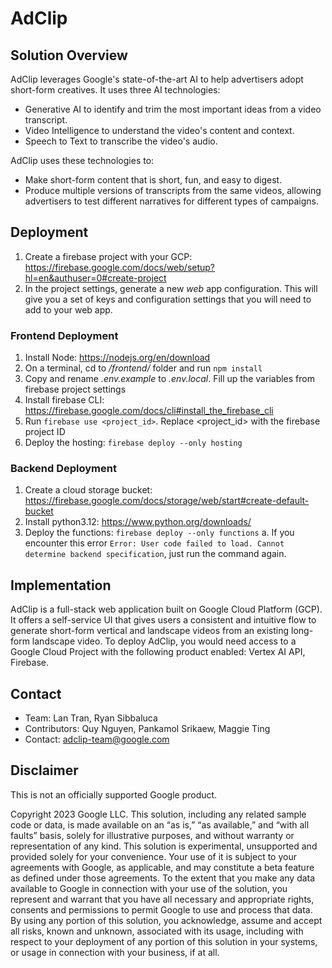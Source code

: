 # AdClip

## Solution Overview

AdClip leverages Google's state-of-the-art AI to help advertisers adopt short-form creatives. It uses three AI technologies:

- Generative AI to identify and trim the most important ideas from a video transcript.
- Video Intelligence to understand the video's content and context.
- Speech to Text to transcribe the video's audio.

AdClip uses these technologies to:

- Make short-form content that is short, fun, and easy to digest.
- Produce multiple versions of transcripts from the same videos, allowing advertisers to test different narratives for different types of campaigns.

## Deployment

1. Create a firebase project with your GCP: https://firebase.google.com/docs/web/setup?hl=en&authuser=0#create-project
1. In the project settings, generate a new *web* app configuration. This will give you a set of keys and configuration settings that you will need to add to your web app.

### Frontend Deployment

1. Install Node: https://nodejs.org/en/download
1. On a terminal, cd to */frontend/* folder and run `npm install`
1. Copy and rename *.env.example* to  *.env.local*. Fill up the variables from firebase project settings
1. Install firebase CLI: https://firebase.google.com/docs/cli#install_the_firebase_cli
1. Run `firebase use <project_id>`. Replace <project_id> with the firebase project ID
1. Deploy the hosting: `firebase deploy --only hosting`

### Backend Deployment

1. Create a cloud storage bucket: https://firebase.google.com/docs/storage/web/start#create-default-bucket
1. Install python3.12: https://www.python.org/downloads/
1. Deploy the functions: `firebase deploy --only functions`
  a. If you encounter this error `Error: User code failed to load. Cannot determine backend specification`, just run the command again.

## Implementation

AdClip is a full-stack web application built on Google Cloud Platform (GCP). It offers a self-service UI that gives users a consistent and intuitive flow to generate short-form vertical and landscape videos from an existing long-form landscape video. To deploy AdClip, you would need access to a Google Cloud Project with the following product enabled: Vertex AI API, Firebase.

## Contact

- Team: Lan Tran, Ryan Sibbaluca
- Contributors: Quy Nguyen, Pankamol Srikaew, Maggie Ting
- Contact: <adclip-team@google.com>

## Disclaimer

This is not an officially supported Google product.

Copyright 2023 Google LLC. This solution, including any related sample code or data, is made available on an “as is,” “as available,” and “with all faults” basis, solely for illustrative purposes, and without warranty or representation of any kind. This solution is experimental, unsupported and provided solely for your convenience. Your use of it is subject to your agreements with Google, as applicable, and may constitute a beta feature as defined under those agreements. To the extent that you make any data available to Google in connection with your use of the solution, you represent and warrant that you have all necessary and appropriate rights, consents and permissions to permit Google to use and process that data. By using any portion of this solution, you acknowledge, assume and accept all risks, known and unknown, associated with its usage, including with respect to your deployment of any portion of this solution in your systems, or usage in connection with your business, if at all.
